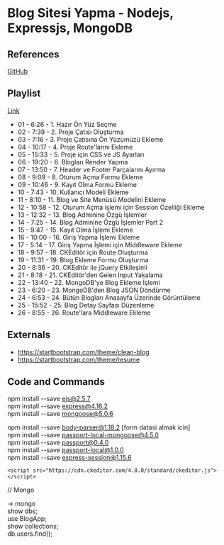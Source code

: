 # Blog Sitesi Yapma - Nodejs, Expressjs, MongoDB

## References

[GitHub](https://github.com/ugurcancetin/Blog-Application-With-CKEditor-NodeJS)

## Playlist

[Link](https://www.youtube.com/playlist?list=PLqrGn5CSpZ-djmfUIWax1s5fi-M1E0uzN)

- 01 - 6:26 - 1. Hazır Ön Yüz Seçme
- 02 - 7:39 - 2. Proje Çatısı Oluşturma
- 03 - 7:16 - 3. Proje Çatısına Ön Yüzümüzü Ekleme
- 04 - 10:17 - 4. Proje Route'larını Ekleme
- 05 - 15:33 - 5. Proje için CSS ve JS Ayarları
- 06 - 19:20 - 6. Blogları Render Yapma
- 07 - 13:50 - 7. Header ve Footer Parçalarını Ayırma
- 08 - 9:09 - 8. Oturum Açma Formu Ekleme
- 09 - 10:46 - 9. Kayıt Olma Formu Ekleme
- 10 - 7:43 - 10. Kullanıcı Modeli Ekleme
- 11 - 8:10 - 11. Blog ve Site Menüsü Modelini Ekleme
- 12 - 10:58 - 12. Oturum Açma işlemi için Session Özelliği Ekleme
- 13 - 12:32 - 13. Blog Adminine Özgü İşlemler
- 14 - 7:25 - 14. Blog Adminine Özgü İşlemler Part 2
- 15 - 9:47 - 15. Kayıt Olma İşlemi Ekleme
- 16 - 10:00 - 16. Giriş Yapma İşlemi Ekleme
- 17 - 5:14 - 17. Giriş Yapma İşlemi için Middleware Ekleme
- 18 - 9:57 - 18. CKEditör için Route Oluşturma
- 19 - 11:31 - 19. Blog Ekleme Formu Oluşturma
- 20 - 8:36 - 20. CKEditör ile jQuery Etkileşimi
- 21 - 8:18 - 21. CKEditör'den Gelen Input Yakalama
- 22 - 13:40 - 22. MongoDB'ye Blog Ekleme İşlemi
- 23 - 6:20 - 23. MongoDB'den Blog JSON Döndürme
- 24 - 6:53 - 24. Bütün Blogları Anasayfa Üzerinde Görüntüleme
- 25 - 15:52 - 25. Blog Detay Sayfası Düzenleme
- 26 - 8:55 - 26. Route'lara Middleware Ekleme

## Externals

- https://startbootstrap.com/theme/clean-blog
- https://startbootstrap.com/theme/resume

## Code and Commands

npm install --save ejs@2.5.7  
npm install --save express@4.16.2  
npm install --save mongoose@5.0.6  

npm install --save body-parser@1.18.2     [form datasi almak icin]  
npm install --save passport-local-mongoose@4.5.0  
npm install --save passport@0.4.0  
npm install --save passport-local@1.0.0  
npm install --save express-session@1.15.6  

`<script src="https://cdn.ckeditor.com/4.8.0/standard/ckeditor.js"></script>`  

// Mongo  

-> mongo  
show dbs;  
use BlogApp;  
show collections;  
db.users.find();  


